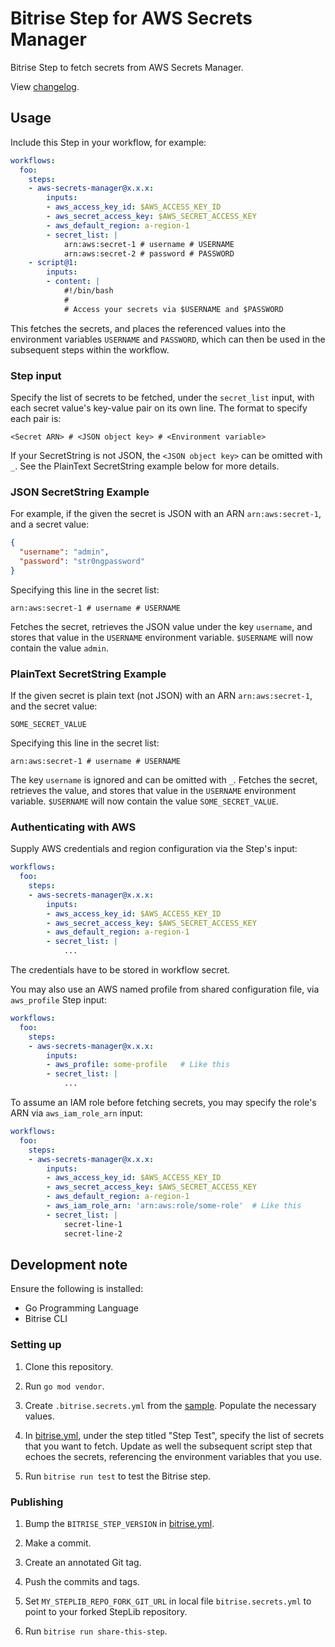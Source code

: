 # Bitrise Step for AWS Secrets Manager

Bitrise Step to fetch secrets from AWS Secrets Manager.

View [changelog](./CHANGELOG.md).

## Usage

Include this Step in your workflow, for example:

```yaml
workflows:
  foo:
    steps:
    - aws-secrets-manager@x.x.x:
        inputs:
        - aws_access_key_id: $AWS_ACCESS_KEY_ID
        - aws_secret_access_key: $AWS_SECRET_ACCESS_KEY
        - aws_default_region: a-region-1
        - secret_list: |
            arn:aws:secret-1 # username # USERNAME
            arn:aws:secret-2 # password # PASSWORD
    - script@1:
        inputs:
        - content: |
            #!/bin/bash
            #
            # Access your secrets via $USERNAME and $PASSWORD
```

This fetches the secrets, and places the referenced values into the environment variables `USERNAME` and `PASSWORD`, which can then be used in the subsequent steps within the workflow.

### Step input

Specify the list of secrets to be fetched, under the `secret_list` input, with each secret value's key-value pair on its own line. The format to specify each pair is:

```
<Secret ARN> # <JSON object key> # <Environment variable>
```

If your SecretString is not JSON, the `<JSON object key>` can be omitted with `_`. See the PlainText SecretString example below for more details.

### JSON SecretString Example
For example, if the given the secret is JSON with an ARN `arn:aws:secret-1`, and a secret value:

```json
{
  "username": "admin",
  "password": "str0ngpassword"
}
```

Specifying this line in the secret list:

```
arn:aws:secret-1 # username # USERNAME
```

Fetches the secret, retrieves the JSON value under the key `username`, and stores that value in the `USERNAME` environment variable. `$USERNAME` will now contain the value `admin`.


### PlainText SecretString Example
If the given secret is plain text (not JSON) with an ARN `arn:aws:secret-1`, and the secret value:

```
SOME_SECRET_VALUE
```

Specifying this line in the secret list:

```
arn:aws:secret-1 # username # USERNAME
```

The key `username` is ignored and can be omitted with `_`. Fetches the secret, retrieves the value, and stores that value in the `USERNAME` environment variable. `$USERNAME` will now contain the value `SOME_SECRET_VALUE`.

### Authenticating with AWS

Supply AWS credentials and region configuration via the Step's input:

```yaml
workflows:
  foo:
    steps:
    - aws-secrets-manager@x.x.x:
        inputs:
        - aws_access_key_id: $AWS_ACCESS_KEY_ID
        - aws_secret_access_key: $AWS_SECRET_ACCESS_KEY
        - aws_default_region: a-region-1
        - secret_list: |
            ...
```

The credentials have to be stored in workflow secret.

You may also use an AWS named profile from shared configuration file, via `aws_profile` Step input:

```yaml
workflows:
  foo:
    steps:
    - aws-secrets-manager@x.x.x:
        inputs:
        - aws_profile: some-profile   # Like this
        - secret_list: |
            ...
```

To assume an IAM role before fetching secrets, you may specify the role's ARN via `aws_iam_role_arn` input:

```yaml
workflows:
  foo:
    steps:
    - aws-secrets-manager@x.x.x:
        inputs:
        - aws_access_key_id: $AWS_ACCESS_KEY_ID
        - aws_secret_access_key: $AWS_SECRET_ACCESS_KEY
        - aws_default_region: a-region-1
        - aws_iam_role_arn: 'arn:aws:role/some-role'  # Like this
        - secret_list: |
            secret-line-1
            secret-line-2
```

## Development note

Ensure the following is installed:

  - Go Programming Language
  - Bitrise CLI

### Setting up

  1. Clone this repository.

  1. Run `go mod vendor`.

  1. Create `.bitrise.secrets.yml` from the [sample](./.bitrise.secrets.sample.yml). Populate the necessary values.

  1. In [bitrise.yml](./bitrise.yml), under the step titled "Step Test", specify the list of secrets that you want to fetch. Update as well the subsequent script step that echoes the secrets, referencing the environment variables that you use.

  1. Run `bitrise run test` to test the Bitrise step.

### Publishing

  1. Bump the `BITRISE_STEP_VERSION` in [bitrise.yml](./bitrise.yml).

  1. Make a commit.

  1. Create an annotated Git tag.

  1. Push the commits and tags.

  1. Set `MY_STEPLIB_REPO_FORK_GIT_URL` in local file `bitrise.secrets.yml` to point to your forked StepLib repository.

  1. Run `bitrise run share-this-step`.
